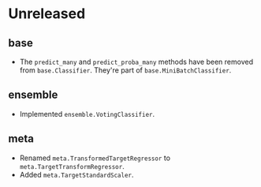 # Unreleased

## base

- The `predict_many` and `predict_proba_many` methods have been removed from `base.Classifier`. They're part of `base.MiniBatchClassifier`.
## ensemble

- Implemented `ensemble.VotingClassifier`.
## meta

- Renamed `meta.TransformedTargetRegressor` to `meta.TargetTransformRegressor`.
- Added `meta.TargetStandardScaler`.
